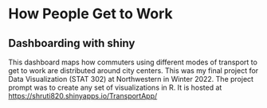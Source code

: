 # How People Get to Work
## Dashboarding with shiny

This dashboard maps how commuters using different modes of transport to get to work are distributed around city centers. This was my final project for Data Visualization (STAT 302) at Northwestern in Winter 2022. The project prompt was to create any set of visualizations in R. It is hosted at https://shruti820.shinyapps.io/TransportApp/ 
